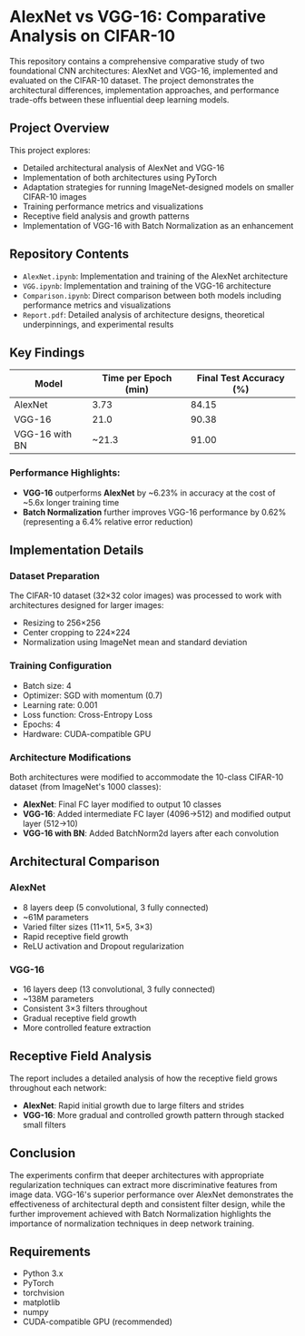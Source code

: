 # AlexNet vs VGG-16: Comparative Analysis on CIFAR-10

This repository contains a comprehensive comparative study of two foundational CNN architectures: AlexNet and VGG-16, implemented and evaluated on the CIFAR-10 dataset. The project demonstrates the architectural differences, implementation approaches, and performance trade-offs between these influential deep learning models.

## Project Overview

This project explores:
- Detailed architectural analysis of AlexNet and VGG-16
- Implementation of both architectures using PyTorch
- Adaptation strategies for running ImageNet-designed models on smaller CIFAR-10 images
- Training performance metrics and visualizations
- Receptive field analysis and growth patterns
- Implementation of VGG-16 with Batch Normalization as an enhancement

## Repository Contents

- `AlexNet.ipynb`: Implementation and training of the AlexNet architecture
- `VGG.ipynb`: Implementation and training of the VGG-16 architecture
- `Comparison.ipynb`: Direct comparison between both models including performance metrics and visualizations
- `Report.pdf`: Detailed analysis of architecture designs, theoretical underpinnings, and experimental results

## Key Findings

| Model | Time per Epoch (min) | Final Test Accuracy (%) |
|-------|---------------------|-------------------------|
| AlexNet | 3.73 | 84.15 |
| VGG-16 | 21.0 | 90.38 |
| VGG-16 with BN | ~21.3 | 91.00 |

### Performance Highlights:
- **VGG-16** outperforms **AlexNet** by ~6.23% in accuracy at the cost of ~5.6x longer training time
- **Batch Normalization** further improves VGG-16 performance by 0.62% (representing a 6.4% relative error reduction)

## Implementation Details

### Dataset Preparation
The CIFAR-10 dataset (32×32 color images) was processed to work with architectures designed for larger images:
- Resizing to 256×256
- Center cropping to 224×224
- Normalization using ImageNet mean and standard deviation

### Training Configuration
- Batch size: 4
- Optimizer: SGD with momentum (0.7)
- Learning rate: 0.001
- Loss function: Cross-Entropy Loss
- Epochs: 4
- Hardware: CUDA-compatible GPU

### Architecture Modifications
Both architectures were modified to accommodate the 10-class CIFAR-10 dataset (from ImageNet's 1000 classes):
- **AlexNet**: Final FC layer modified to output 10 classes
- **VGG-16**: Added intermediate FC layer (4096→512) and modified output layer (512→10)
- **VGG-16 with BN**: Added BatchNorm2d layers after each convolution

## Architectural Comparison

### AlexNet
- 8 layers deep (5 convolutional, 3 fully connected)
- ~61M parameters
- Varied filter sizes (11×11, 5×5, 3×3)
- Rapid receptive field growth
- ReLU activation and Dropout regularization

### VGG-16
- 16 layers deep (13 convolutional, 3 fully connected)
- ~138M parameters
- Consistent 3×3 filters throughout
- Gradual receptive field growth
- More controlled feature extraction

## Receptive Field Analysis
The report includes a detailed analysis of how the receptive field grows throughout each network:
- **AlexNet**: Rapid initial growth due to large filters and strides
- **VGG-16**: More gradual and controlled growth pattern through stacked small filters

## Conclusion
The experiments confirm that deeper architectures with appropriate regularization techniques can extract more discriminative features from image data. VGG-16's superior performance over AlexNet demonstrates the effectiveness of architectural depth and consistent filter design, while the further improvement achieved with Batch Normalization highlights the importance of normalization techniques in deep network training.

## Requirements
- Python 3.x
- PyTorch
- torchvision
- matplotlib
- numpy
- CUDA-compatible GPU (recommended)


